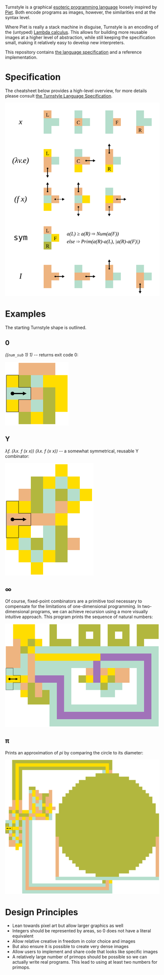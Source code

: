 Turnstyle is a graphical [esoteric programming language] loosely inspired by
[Piet].  Both encode programs as images, however, the similarities end at the
syntax level.

Where Piet is really a stack machine in disguise, Turnstyle is an encoding of
the (untyped) [Lambda calculus].  This allows for building more reusable images
at a higher level of abstraction, while still keeping the specification small,
making it relatively easy to develop new interpreters.

This repository contains [the language specification](spec/) and a reference
implementation.

# Specification

The cheatsheet below provides a high-level overview, for more details please
consult [the Turnstyle Language Specification](spec/).

![Cheatsheet](spec/cheatsheet.svg)

# Examples

The starting Turnstyle shape is outlined.

## 0

_((`num_sub` 1) 1)_ -- returns exit code 0:

[![](examples/minimal.svg)](examples/minimal.png)

## Y

_λf. (λx. f (x x)) (λx. f (x x))_ -- a somewhat symmetrical, reusable Y
combinator:

[![](examples/y.svg)](examples/y.png)

## ∞

Of course, fixed-point combinators are a primitive tool necessary to compensate
for the limitations of one-dimensional programming.  In two-dimensional
programs, we can achieve recursion using a more visually intuitive approach.
This program prints the sequence of natural numbers:

[![](examples/loop.svg)](examples/loop.png)

## π

Prints an approximation of _pi_ by comparing the circle to its diameter:

[![](examples/pi.svg)](examples/pi.png)

# Design Principles

 -  Lean towards pixel art but allow larger graphics as well
 -  Integers should be represented by areas, so 0 does not have a literal
    equivalent
 -  Allow relative creative in freedom in color choice and images
 -  But also ensure it is possible to create very dense images
 -  Allow users to implement and share code that looks like specific images
 -  A relatively large number of primops should be possible so we can
    actually write real programs.  This lead to using at least two numbers
    for primops.

[esoteric programming language]: https://en.wikipedia.org/wiki/Esoteric_programming_language
[Lambda calculus]: https://en.wikipedia.org/wiki/Lambda_calculus
[Piet]: https://www.dangermouse.net/esoteric/piet.html
